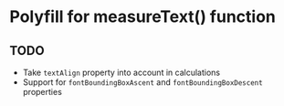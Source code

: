 # Polyfill for measureText() function

## TODO

- Take `textAlign` property into account in calculations
- Support for `fontBoundingBoxAscent` and `fontBoundingBoxDescent` properties
